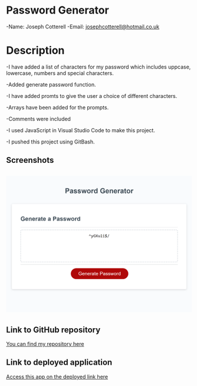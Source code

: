 # Password Generator

-Name: Joseph Cotterell
-Email: josephcotterell@hotmail.co.uk

# Description

-I have added a list of characters for my password which includes uppcase, lowercase, numbers and special characters.

-Added generate password function.

-I have added promts to give the user a choice of different characters.

-Arrays have been added for the prompts.

-Comments were included

-I used JavaScript in Visual Studio Code to make this project.

-I pushed this project using GitBash.

## Screenshots

## ![screenshot of the password generator](./assets/img/pass-gen.png)

## Link to GitHub repository

[You can find my repository here](https://github.com/josephcotterell/password-generator)

## Link to deployed application

[Access this app on the deployed link here](https://josephcotterell.github.io/password-generator/)
